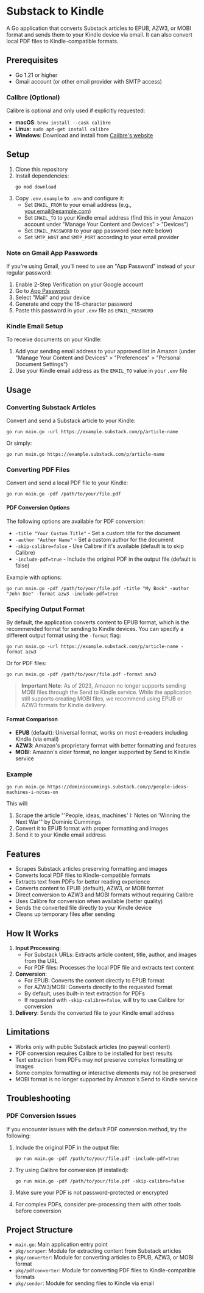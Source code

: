 # Substack to Kindle

A Go application that converts Substack articles to EPUB, AZW3, or MOBI format and sends them to your Kindle device via email. It can also convert local PDF files to Kindle-compatible formats.

## Prerequisites

- Go 1.21 or higher
- Gmail account (or other email provider with SMTP access)

### Calibre (Optional)

Calibre is optional and only used if explicitly requested:

- **macOS**: `brew install --cask calibre`
- **Linux**: `sudo apt-get install calibre`
- **Windows**: Download and install from [Calibre's website](https://calibre-ebook.com/download)

## Setup

1. Clone this repository
2. Install dependencies:
   ```
   go mod download
   ```
3. Copy `.env.example` to `.env` and configure it:
   - Set `EMAIL_FROM` to your email address (e.g., your.email@example.com)
   - Set `EMAIL_TO` to your Kindle email address (find this in your Amazon account under "Manage Your Content and Devices" > "Devices")
   - Set `EMAIL_PASSWORD` to your app password (see note below)
   - Set `SMTP_HOST` and `SMTP_PORT` according to your email provider

### Note on Gmail App Passwords

If you're using Gmail, you'll need to use an "App Password" instead of your regular password:

1. Enable 2-Step Verification on your Google account
2. Go to [App Passwords](https://myaccount.google.com/apppasswords)
3. Select "Mail" and your device
4. Generate and copy the 16-character password
5. Paste this password in your `.env` file as `EMAIL_PASSWORD`

### Kindle Email Setup

To receive documents on your Kindle:

1. Add your sending email address to your approved list in Amazon (under "Manage Your Content and Devices" > "Preferences" > "Personal Document Settings")
2. Use your Kindle email address as the `EMAIL_TO` value in your `.env` file

## Usage

### Converting Substack Articles

Convert and send a Substack article to your Kindle:

```
go run main.go -url https://example.substack.com/p/article-name
```

Or simply:

```
go run main.go https://example.substack.com/p/article-name
```

### Converting PDF Files

Convert and send a local PDF file to your Kindle:

```
go run main.go -pdf /path/to/your/file.pdf
```

#### PDF Conversion Options

The following options are available for PDF conversion:

- `-title "Your Custom Title"` - Set a custom title for the document
- `-author "Author Name"` - Set a custom author for the document
- `-skip-calibre=false` - Use Calibre if it's available (default is to skip Calibre)
- `-include-pdf=true` - Include the original PDF in the output file (default is false)

Example with options:

```
go run main.go -pdf /path/to/your/file.pdf -title "My Book" -author "John Doe" -format azw3 -include-pdf=true
```

### Specifying Output Format

By default, the application converts content to EPUB format, which is the recommended format for sending to Kindle devices. You can specify a different output format using the `-format` flag:

```
go run main.go -url https://example.substack.com/p/article-name -format azw3
```

Or for PDF files:

```
go run main.go -pdf /path/to/your/file.pdf -format azw3
```

> **Important Note**: As of 2023, Amazon no longer supports sending MOBI files through the Send to Kindle service. While the application still supports creating MOBI files, we recommend using EPUB or AZW3 formats for Kindle delivery.

#### Format Comparison

- **EPUB** (default): Universal format, works on most e-readers including Kindle (via email)
- **AZW3**: Amazon's proprietary format with better formatting and features
- **MOBI**: Amazon's older format, no longer supported by Send to Kindle service

### Example

```
go run main.go https://dominiccummings.substack.com/p/people-ideas-machines-i-notes-on
```

This will:
1. Scrape the article "'People, ideas, machines' I: Notes on 'Winning the Next War'" by Dominic Cummings
2. Convert it to EPUB format with proper formatting and images
3. Send it to your Kindle email address

## Features

- Scrapes Substack articles preserving formatting and images
- Converts local PDF files to Kindle-compatible formats
- Extracts text from PDFs for better reading experience
- Converts content to EPUB (default), AZW3, or MOBI format
- Direct conversion to AZW3 and MOBI formats without requiring Calibre
- Uses Calibre for conversion when available (better quality)
- Sends the converted file directly to your Kindle device
- Cleans up temporary files after sending

## How It Works

1. **Input Processing**:
   - For Substack URLs: Extracts article content, title, author, and images from the URL
   - For PDF files: Processes the local PDF file and extracts text content
2. **Conversion**: 
   - For EPUB: Converts the content directly to EPUB format
   - For AZW3/MOBI: Converts directly to the requested format
   - By default, uses built-in text extraction for PDFs
   - If requested with `-skip-calibre=false`, will try to use Calibre for conversion
3. **Delivery**: Sends the converted file to your Kindle email address

## Limitations

- Works only with public Substack articles (no paywall content)
- PDF conversion requires Calibre to be installed for best results
- Text extraction from PDFs may not preserve complex formatting or images
- Some complex formatting or interactive elements may not be preserved
- MOBI format is no longer supported by Amazon's Send to Kindle service

## Troubleshooting

### PDF Conversion Issues

If you encounter issues with the default PDF conversion method, try the following:

1. Include the original PDF in the output file:
   ```
   go run main.go -pdf /path/to/your/file.pdf -include-pdf=true
   ```

2. Try using Calibre for conversion (if installed):
   ```
   go run main.go -pdf /path/to/your/file.pdf -skip-calibre=false
   ```

3. Make sure your PDF is not password-protected or encrypted

4. For complex PDFs, consider pre-processing them with other tools before conversion

## Project Structure

- `main.go`: Main application entry point
- `pkg/scraper`: Module for extracting content from Substack articles
- `pkg/converter`: Module for converting articles to EPUB, AZW3, or MOBI format
- `pkg/pdfconverter`: Module for converting PDF files to Kindle-compatible formats
- `pkg/sender`: Module for sending files to Kindle via email 